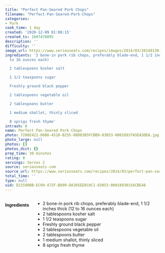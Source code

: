 ```yaml
---
title: "Perfect Pan-Seared Pork Chops"
filename: "Perfect-Pan-Seared-Pork-Chops"
categories:
- Pork
cook_time: 1 day
created: '2020-12-09 01:08:15'
created_ts: 1607476095
description: ''
difficulty: ''
image_url: https://www.seriouseats.com/recipes/images/2014/03/20140130-pork-chop-food-lab-28-200x150.jpg
ingredients: '2 bone-in pork rib chops, preferably blade-end, 1 1/2 inches thick (12
  to 16 ounces each)

  2 tablespoons kosher salt

  1 1/2 teaspoons sugar

  Freshly ground black pepper

  2 tablespoons vegetable oil

  2 tablespoons butter

  1 medium shallot, thinly sliced

  8 sprigs fresh thyme'
intrash: 0
name: Perfect Pan-Seared Pork Chops
photo: 7286E422-06B0-4510-B255-88D03B5FCBB9-83053-00018937A5EA3DEA.jpg
photo_large: null
photos: []
photos_dict: {}
prep_time: 30 minutes
rating: 0
servings: Serves 2
source: seriouseats.com
source_url: https://www.seriouseats.com/recipes/2014/03/perfect-pan-seared-pork-chop-recipe.html
total_time: ''
type: null
uid: D21590BB-EC09-472F-BD99-DA395EE0C0C1-83053-00018930316CBE48
---
```

<div class="large-8 medium-7 columns" id="writeup">	</div><!-- #writeup -->
</div><!-- #row-one -->
<div class="row" id="row-two">	<div class="medium-4 small-5 columns"><h4 id="ingredients">Ingredients</h4><div class="box box-ingredients content"><ul>
<li>2 bone-in pork rib chops, preferably blade-end, 1 1/2 inches thick (12 to 16 ounces each)</li>
<li>2 tablespoons kosher salt</li>
<li>1 1/2 teaspoons sugar</li>
<li>Freshly ground black pepper</li>
<li>2 tablespoons vegetable oil</li>
<li>2 tablespoons butter</li>
<li>1 medium shallot, thinly sliced</li>
<li>8 sprigs fresh thyme</li>
</ul>
</div>	</div>	<div class="medium-6 small-7 columns">	</div>